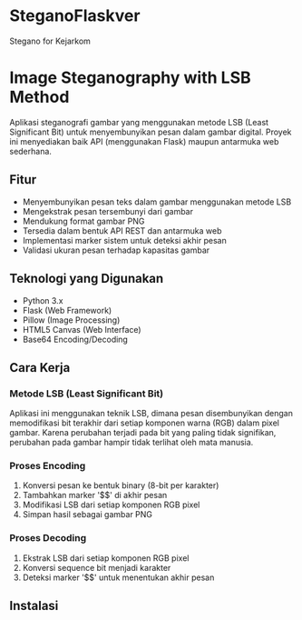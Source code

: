 # SteganoFlaskver
Stegano for Kejarkom 


# Image Steganography with LSB Method

Aplikasi steganografi gambar yang menggunakan metode LSB (Least Significant Bit) untuk menyembunyikan pesan dalam gambar digital. Proyek ini menyediakan baik API (menggunakan Flask) maupun antarmuka web sederhana.

## Fitur

- Menyembunyikan pesan teks dalam gambar menggunakan metode LSB
- Mengekstrak pesan tersembunyi dari gambar
- Mendukung format gambar PNG
- Tersedia dalam bentuk API REST dan antarmuka web
- Implementasi marker sistem untuk deteksi akhir pesan
- Validasi ukuran pesan terhadap kapasitas gambar

## Teknologi yang Digunakan

- Python 3.x
- Flask (Web Framework)
- Pillow (Image Processing)
- HTML5 Canvas (Web Interface)
- Base64 Encoding/Decoding

## Cara Kerja

### Metode LSB (Least Significant Bit)

Aplikasi ini menggunakan teknik LSB, dimana pesan disembunyikan dengan memodifikasi bit terakhir dari setiap komponen warna (RGB) dalam pixel gambar. Karena perubahan terjadi pada bit yang paling tidak signifikan, perubahan pada gambar hampir tidak terlihat oleh mata manusia.

### Proses Encoding

1. Konversi pesan ke bentuk binary (8-bit per karakter)
2. Tambahkan marker '$$' di akhir pesan
3. Modifikasi LSB dari setiap komponen RGB pixel
4. Simpan hasil sebagai gambar PNG

### Proses Decoding

1. Ekstrak LSB dari setiap komponen RGB pixel
2. Konversi sequence bit menjadi karakter
3. Deteksi marker '$$' untuk menentukan akhir pesan

## Instalasi
